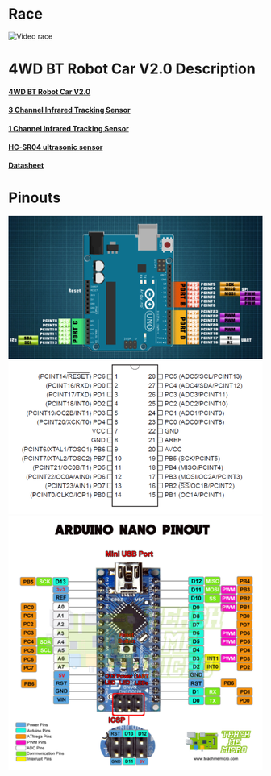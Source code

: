 # Race

![Video race]([https://example.com/path/to/your/video.gif](https://github.com/sathwikkannam/courses-HKR/blob/master/Computer%20Engineering/RobotProject/Images/Robot%20race.mp4))

# 4WD BT Robot Car V2.0 Description
#### [4WD BT Robot Car V2.0](https://wiki.keyestudio.com/KS0470_Keyestudio_4WD_BT_Robot_Car_V2.0_Kit_for_Arduino)
#### [3 Channel Infrared Tracking Sensor](https://wiki.keyestudio.com/KS0470_Keyestudio_4WD_BT_Robot_Car_V2.0_Kit_for_Arduino#Project_10:_Line_Tracking_Robot)
#### [1 Channel Infrared Tracking Sensor](https://wiki.keyestudio.com/Ks0050_keyestudio_Line_Tracking_Sensor)
#### [HC-SR04 ultrasonic sensor ](https://wiki.keyestudio.com/KS0470_Keyestudio_4WD_BT_Robot_Car_V2.0_Kit_for_Arduino#Project_5:_Ultrasonic_Sensor)
#### [Datasheet](/Datesheet.pdf)


# Pinouts
![ports](Images/ports.jpg)
![pinout](Images/pinout.png)
![Arduino_nano](Images/Arduino-Nano-pinout-4172312602.jpg)
